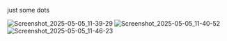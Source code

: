 just some dots

![Screenshot_2025-05-05_11-39-29](https://github.com/user-attachments/assets/be2175ae-751a-4a90-a87a-0366820a484b)
![Screenshot_2025-05-05_11-40-52](https://github.com/user-attachments/assets/2a5f8d45-c95a-4eec-8c99-4249431d5eb9)
![Screenshot_2025-05-05_11-46-23](https://github.com/user-attachments/assets/264b8256-24d1-40c8-9c11-cddcbaf3ad3f)

